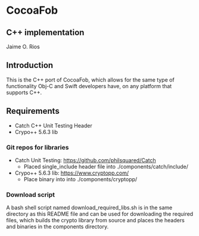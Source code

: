 # CocoaFob

## C++ implementation
Jaime O. Rios


## Introduction
This is the C++ port of CocoaFob, which allows for the same type of functionality Obj-C and Swift developers have, on any platform that supports C++.

## Requirements
* Catch C++ Unit Testing Header
* Crypo++ 5.6.3 lib 

### Git repos for libraries
* Catch Unit Testing: https://github.com/philsquared/Catch
   * Placed single_include header file into ./components/catch/include/
* Crypo++ 5.6.3 lib: https://www.cryptopp.com/
   * Place binary into into ./components/cryptopp/

### Download script
A bash shell script named download_required_libs.sh is in the same directory as this README file and can be used for downloading the required files, which builds the crypto library from source and places the headers and binaries in the components directory.
